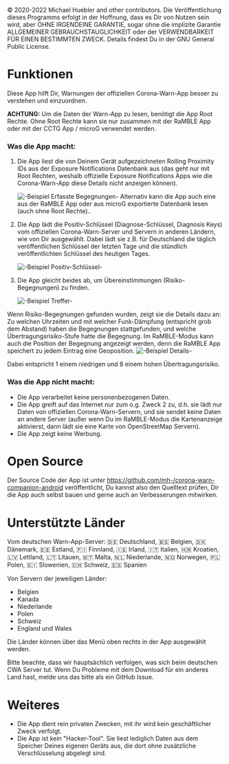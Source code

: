 © 2020-2022  Michael Huebler and other contributors.
Die Veröffentlichung dieses Programms erfolgt in der Hoffnung, dass es Dir von Nutzen sein wird, aber OHNE IRGENDEINE GARANTIE, sogar ohne die implizite Garantie ALLGEMEINER GEBRAUCHSTAUGLICHKEIT oder der VERWENDBARKEIT FÜR EINEN BESTIMMTEN ZWECK. Details findest Du in der GNU General Public License.

# Funktionen
Diese App hilft Dir, Warnungen der offiziellen Corona-Warn-App besser zu verstehen und einzuordnen.

**ACHTUNG:** Um die Daten der Warn-App zu lesen, benötigt die App Root Rechte. Ohne Root Rechte kann sie nur zusammen mit der RaMBLE App oder mit der CCTG App / microG verwendet werden.

### Was die App macht:
1. Die App liest die von Deinem Gerät aufgezeichneten Rolling Proximity IDs aus der Exposure Notifications Datenbank aus (das geht nur mit Root Rechten, weshalb offizielle Exposure Notifications Apps wie die Corona-Warn-App diese Details nicht anzeigen können).

   ![-Beispiel Erfasste Begegnungen-](file:///android_asset/rpis_de.png)
   Alternativ kann die App auch eine aus der RaMBLE App oder aus microG exportierte Datenbank lesen (auch ohne Root Rechte)..

2. Die App lädt die Positiv-Schlüssel (Diagnose-Schlüssel, Diagnosis Keys) vom offiziellen Corona-Warn-Server und Servern in anderen Ländern, wie von Dir ausgewählt. Dabei lädt sie z.B. für Deutschland die täglich veröffentlichen Schlüssel der letzten Tage und die stündlich veröffentlichten Schlüssel des heutigen Tages.

   ![-Beispiel Positiv-Schlüssel-](file:///android_asset/dks_de.png)

3. Die App gleicht beides ab, um Übereinstimmungen (Risiko-Begegnungen) zu finden.

   ![-Beispiel Treffer-](file:///android_asset/matches_de.png)

Wenn Risiko-Begegnungen gefunden wurden, zeigt sie die Details dazu an: 
Zu welchen Uhrzeiten und mit welcher Funk-Dämpfung (entspricht grob dem Abstand) haben die Begegnungen stattgefunden, und welche Übertragungsrisiko-Stufe hatte die Begegnung.
Im RaMBLE-Modus kann auch die Position der Begegnung angezeigt werden, denn die RaMBLE App speichert zu jedem Eintrag eine Geoposition.
![-Beispiel Details-](file:///android_asset/details_de.png)

Dabei entspricht 1 einem niedrigen und 8 einem hohen Übertragungsrisiko.

### Was die App nicht macht:
- Die App verarbeitet keine personenbezogenen Daten.
- Die App greift auf das Internet nur zum o.g. Zweck 2 zu, d.h. sie lädt nur Daten von offiziellen Corona-Warn-Servern, und sie sendet keine Daten an andere Server (außer wenn Du im RaMBLE-Modus die Kartenanzeige aktivierst, dann lädt sie eine Karte von OpenStreetMap Servern).
- Die App zeigt keine Werbung.

# Open Source
Der Source Code der App ist unter https://github.com/mh-/corona-warn-companion-android veröffentlicht, Du kannst also den Quelltext prüfen, Dir die App auch selbst bauen und gerne auch an Verbesserungen mitwirken.

# Unterstützte Länder
Vom deutschen Warn-App-Server:
🇩🇪 Deutschland, 🇧🇪 Belgien, 🇩🇰 Dänemark, 🇪🇪 Estland, 🇫🇮 Finnland, 🇮🇪 Irland, 🇮🇹 Italien, 🇭🇷 Kroatien, 🇱🇻 Lettland, 🇱🇹 Litauen, 🇲🇹 Malta, 🇳🇱 Niederlande, 🇳🇴 Norwegen, 🇵🇱 Polen, 🇸🇮 Slowenien, 🇨🇭 Schweiz, 🇪🇸 Spanien

Von Servern der jeweiligen Länder:
- Belgien
- Kanada
- Niederlande
- Polen
- Schweiz
- England und Wales

Die Länder können über das Menü oben rechts in der App ausgewählt werden.

Bitte beachte, dass wir hauptsächlich verfolgen, was sich beim deutschen CWA Server tut. Wenn Du Probleme mit dem Download für ein anderes Land hast, melde uns das bitte als ein GitHub Issue.

# Weiteres
- Die App dient rein privaten Zwecken, mit ihr wird kein geschäftlicher Zweck verfolgt.
- Die App ist kein "Hacker-Tool". Sie liest lediglich Daten aus dem Speicher Deines eigenen Geräts aus, die dort ohne zusätzliche Verschlüsselung abgelegt sind.
